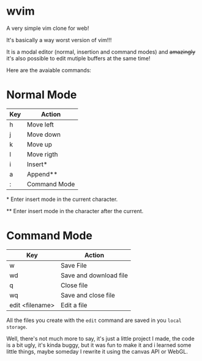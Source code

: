 # wvim
A very simple vim clone for web!

It's basically a way worst version of vim!!!

It is a modal editor (normal, insertion and command modes) and <strike>amazingly</strike> it's also possible to edit mutiple buffers at the same time!

Here are the avaiable commands:

# Normal Mode
| Key | Action       |
| --- | ------------ |
| h   | Move left    |
| j   | Move down    |
| k   | Move up      |
| l   | Move rigth   |
| i   | Insert*      |
| a   | Append**     |
| :   | Command Mode |

\*  Enter insert mode in the current character.

** Enter insert mode in the character after the current.

# Command Mode
| Key              | Action                  |
| ---------------- | ----------------------- |
| w                | Save File               |
| wd               | Save and download file  |
| q                | Close file              |
| wq               | Save and close file     |
| edit \<filename> | Edit a file             |

All the files you create with the `edit` command are saved in you `local storage`.

Well, there's not much more to say, it's just a little project I made, the code is a bit ugly, it's kinda buggy, but it was fun to make it and i learned some little things, maybe someday I rewrite it using the canvas API or WebGL.
